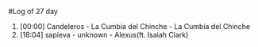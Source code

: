 #Log of 27 day

1. [00:00] Candeleros - La Cumbia del Chinche - La Cumbia del Chinche
1. [18:04] sapieva - unknown - Alexus(ft. Isaiah Clark)
